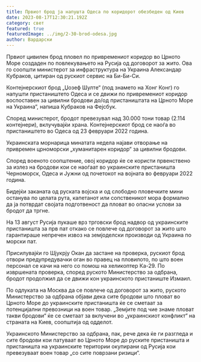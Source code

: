 ```yaml
---
title: Првиот брод ја напушта Одеса по коридорот обезбеден од Киев
date: 2023-08-17T12:30:21.192Z
category: свет
featured: true
featuredImage: ../img/2-30-brod-odesa.jpg
author: Вардарски
---
```

Првиот цивилен брод пловел по привремениот коридор во Црното Море создаден по повлекувањето на Русија од договорот за жито. Ова го соопшти министерот за инфраструктура на Украина Александар Кубраков, цитиран од рускиот сервис на Би-Би-Си.

Контејнерскиот брод „Џозеф Шулте“ (под знамето на Хонг Конг) го напушти пристаништето Одеса и се движи по привремениот коридор воспоставен за цивилни бродови до/од пристаништата на Црното Море на Украина“, напиша Кубраков на Фејсбук.

Според министерот, бродот превезувал над 30.000 тони товар (2.114 контејнери), вклучувајќи храна. Контејнерскиот брод се наоѓа во пристаништето во Одеса од 23 февруари 2022 година.

Украинската морнарица минатата недела најави отворање на привремен црноморски „хуманитарен коридор“ за цивилни бродови.

Според военото соопштение, овој коридор ќе се користи првенствено за излез на бродови кои се наоѓаат во украинските пристаништа Черноморск, Одеса и Јужни од почетокот на војната во февруари 2022 година.

Бидејќи заканата од руската војска и од слободно пловечките мини останува по целата рута, капетанот или сопственикот мора формално да ја потврдат својата подготвеност да пловат во опасни услови за бродот да тргне.

На 13 август Русија пукаше врз трговски брод надвор од украинските пристаништа за прв пат откако се повлече од договорот за жито што гарантираше непречен извоз на земјоделски производи од Украина по морски пат.

Присилувајќи го Шјукрју Окан да застане на проверка, рускиот брод отвори предупредувачки оган во правец на пловилото, по што воен персонал се качи на него со помош на хеликоптер Ка-29. По извршената проверка, според руското Министерство за одбрана, бродот продолжил да се движи кон украинското пристаниште Измаил.

По одлуката на Москва да се повлече од договорот за жито, руското Министерство за одбрана објави дека сите бродови што пловат во Црното Море до украинските пристаништа ќе се сметаат за потенцијални превозници на воен товар. „Земјите под чие знаме пловат такви бродови“ ќе се сметаат за вклучени во „украинскиот конфликт“ на страната на Киев, соопштија од одделот.

Украинското Министерство за одбрана, пак, рече дека ќе ги разгледа и сите бродови кои патуваат во Црното Море до руските пристаништа и пристаништа на украинските територии окупирани од Русија кои превезуваат воен товар „со сите поврзани ризици“.
